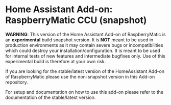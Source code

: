 # Home Assistant Add-on: RaspberryMatic CCU (snapshot)

**WARNING**:
This version of the Home Assistant Add-on of RaspberryMatic is an **experimental** build snapshot version. It is **NOT** meant to be used in production environments as it may contain severe bugs or incompatibilities which could destroy your installation/configuration. It is meant to be used for internal tests of new features and intermediate bugfixes only. Use of this experimental build is therefore at your own risk.

If you are looking for the stable/latest version of the HomeAssistant Add-on of RaspberryMatic please use the non-snapshot version in this Add-on repository.

For setup and documentation on how to use this add-on please refer to the documentation of the stable/latest version.
